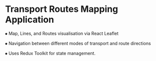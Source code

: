 # Transport Routes Mapping Application
⦁ Map, Lines, and Routes visualisation via React Leaflet

⦁ Navigation between different modes of transport and route directions

⦁ Uses Redux Toolkit for state management.


